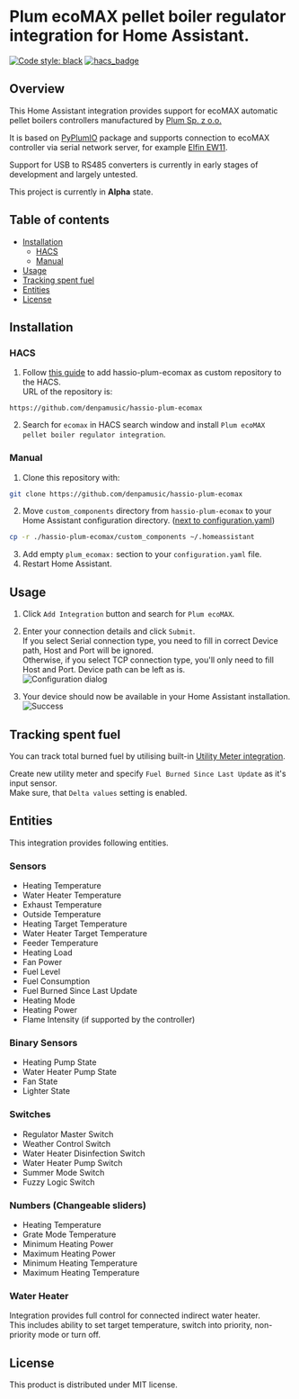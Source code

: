 # Plum ecoMAX pellet boiler regulator integration for Home Assistant.
[![Code style: black](https://img.shields.io/badge/code%20style-black-000000.svg)](https://github.com/psf/black)
[![hacs_badge](https://img.shields.io/badge/HACS-Custom-41BDF5.svg)](https://github.com/hacs/integration)

## Overview
This Home Assistant integration provides support for ecoMAX automatic pellet boilers controllers manufactured by [Plum Sp. z o.o.](https://www.plum.pl/)

It is based on [PyPlumIO](https://github.com/denpamusic/PyPlumIO) package and supports connection to ecoMAX controller via serial network server, for example [Elfin EW11](https://aliexpress.ru/item/4001104348624.html).

Support for USB to RS485 converters is currently in early stages of development and largely untested.

This project is currently in __Alpha__ state.

## Table of contents
- [Installation](#installation)
  - [HACS](#hacs)
  - [Manual](#manual)
- [Usage](#usage)
- [Tracking spent fuel](#tracking-spent-fuel)
- [Entities](#entities)
- [License](#license)

## Installation
### HACS
1. Follow [this guide](https://hacs.xyz/docs/faq/custom_repositories) to add hassio-plum-ecomax as custom repository to the HACS.  
URL of the repository is:
```
https://github.com/denpamusic/hassio-plum-ecomax
```
2. Search for `ecomax` in HACS search window and install `Plum ecoMAX pellet boiler regulator integration`.

### Manual

1. Clone this repository with:
```sh
git clone https://github.com/denpamusic/hassio-plum-ecomax
```

2. Move `custom_components` directory from `hassio-plum-ecomax` to your Home Assistant configuration directory. ([next to configuration.yaml](https://www.home-assistant.io/docs/configuration/))

```sh
cp -r ./hassio-plum-ecomax/custom_components ~/.homeassistant
```

3. Add empty `plum_ecomax:` section to your `configuration.yaml` file.
4. Restart Home Assistant.


## Usage
1. Click `Add Integration` button and search for `Plum ecoMAX`.
2. Enter your connection details and click `Submit`.  
If you select Serial connection type, you need to fill in correct Device path, Host and Port will be ignored.  
Otherwise, if you select TCP connection type, you'll only need to fill Host and Port. Device path can be left as is.   
![Configuration dialog](https://raw.githubusercontent.com/denpamusic/hassio-plum-ecomax/main/images/config.png)

3. Your device should now be available in your Home Assistant installation.  
![Success](https://raw.githubusercontent.com/denpamusic/hassio-plum-ecomax/main/images/success.png)

## Tracking spent fuel
You can track total burned fuel by utilising built-in [Utility Meter integration](https://www.home-assistant.io/integrations/utility_meter/).

Create new utility meter and specify `Fuel Burned Since Last Update` as it's input sensor.  
Make sure, that `Delta values` setting is enabled.

## Entities
This integration provides following entities.

### Sensors
- Heating Temperature
- Water Heater Temperature
- Exhaust Temperature
- Outside Temperature
- Heating Target Temperature
- Water Heater Target Temperature
- Feeder Temperature
- Heating Load
- Fan Power
- Fuel Level
- Fuel Consumption
- Fuel Burned Since Last Update
- Heating Mode
- Heating Power
- Flame Intensity (if supported by the controller)

### Binary Sensors
- Heating Pump State
- Water Heater Pump State
- Fan State
- Lighter State

### Switches
- Regulator Master Switch
- Weather Control Switch
- Water Heater Disinfection Switch
- Water Heater Pump Switch
- Summer Mode Switch
- Fuzzy Logic Switch

### Numbers (Changeable sliders)
- Heating Temperature
- Grate Mode Temperature
- Minimum Heating Power
- Maximum Heating Power
- Minimum Heating Temperature
- Maximum Heating Temperature

### Water Heater
Integration provides full control for connected indirect water heater.  
This includes ability to set target temperature, switch into priority, non-priority mode or turn off.

## License
This product is distributed under MIT license.
